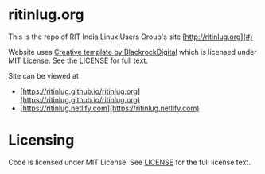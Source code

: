 # ritinlug.org

This is the repo of RIT India Linux Users Group's site [http://ritinlug.org](#)

Website uses [Creative template by BlackrockDigital](https://github.com/blackrockdigital/startbootstrap-creative/) which is licensed under MIT License. See the [LICENSE](https://github.com/blackrockdigital/startbootstrap-creative/blob/master/LICENSE) for full text.

Site can be viewed at 

- [https://ritinlug.github.io/ritinlug.org](https://ritinlug.github.io/ritinlug.org)
- [https://ritinlug.netlify.com](https://ritinlug.netlify.com)


# Licensing

Code is licensed under MIT License. See [LICENSE](https://github.com/ritinlug/ritinlug.org/blob/master/LICENSE) for the full license text.
